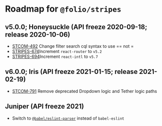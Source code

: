 # Roadmap for `@folio/stripes`

## v5.0.0; Honeysuckle (API freeze 2020-09-18; release 2020-10-06)

* [STCOM-492](https://issues.folio.org/browse/STCOM-492) Change filter search cql syntax to use == not =
* [STRIPES-674](https://issues.folio.org/browse/STRIPES-672)Increment `react-router` to `v5.2`
* [STRIPES-694](https://issues.folio.org/browse/STRIPES-694)Increment `react-intl` to `v5.7`

## v6.0.0; Iris (API freeze 2021-01-15; release 2021-02-19)

* [STCOM-791](https://issues.folio.org/browse/STCOM-791) Remove deprecated Dropdown logic and Tether logic paths

## Juniper (API freeze 2021)

* Switch to [`@babel/eslint-parser`](https://babeljs.io/blog/2020/07/13/the-state-of-babel-eslint) instead of `babel-eslint`

##
